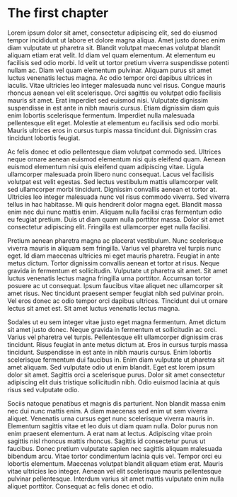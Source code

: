 # The first chapter

Lorem ipsum dolor sit amet, consectetur adipiscing elit, sed do eiusmod
tempor incididunt ut labore et dolore magna aliqua. Amet justo donec enim
diam vulputate ut pharetra sit. Blandit volutpat maecenas volutpat blandit
aliquam etiam erat velit. Id diam vel quam elementum. At elementum eu
facilisis sed odio morbi. Id velit ut tortor pretium viverra suspendisse
potenti nullam ac. Diam vel quam elementum pulvinar. Aliquam purus sit
amet luctus venenatis lectus magna. Ac odio tempor orci dapibus ultrices
in iaculis. Vitae ultricies leo integer malesuada nunc vel risus. Congue
mauris rhoncus aenean vel elit scelerisque. Orci sagittis eu volutpat odio
facilisis mauris sit amet. Erat imperdiet sed euismod nisi. Vulputate
dignissim suspendisse in est ante in nibh mauris cursus. Etiam dignissim
diam quis enim lobortis scelerisque fermentum. Imperdiet nulla malesuada
pellentesque elit eget. Molestie at elementum eu facilisis sed odio morbi.
Mauris ultrices eros in cursus turpis massa tincidunt dui. Dignissim cras
tincidunt lobortis feugiat.

Ac felis donec et odio pellentesque diam volutpat commodo sed. Ultrices
neque ornare aenean euismod elementum nisi quis eleifend quam. Aenean
euismod elementum nisi quis eleifend quam adipiscing vitae. Ligula
ullamcorper malesuada proin libero nunc consequat. Lacus vel facilisis
volutpat est velit egestas. Sed lectus vestibulum mattis ullamcorper velit
sed ullamcorper morbi tincidunt. Dignissim convallis aenean et tortor at.
Ultricies leo integer malesuada nunc vel risus commodo viverra. Sed
viverra tellus in hac habitasse. Mi quis hendrerit dolor magna eget.
Blandit massa enim nec dui nunc mattis enim. Aliquam nulla facilisi cras
fermentum odio eu feugiat pretium. Duis ut diam quam nulla porttitor
massa. Dolor sit amet consectetur adipiscing elit. Fringilla est
ullamcorper eget nulla facilisi.

Pretium aenean pharetra magna ac placerat vestibulum. Nunc scelerisque
viverra mauris in aliquam sem fringilla. Varius vel pharetra vel turpis
nunc eget. Id diam maecenas ultricies mi eget mauris pharetra. Feugiat in
ante metus dictum. Tortor dignissim convallis aenean et tortor at risus.
Neque gravida in fermentum et sollicitudin. Vulputate ut pharetra sit
amet. Sit amet luctus venenatis lectus magna fringilla urna porttitor.
Accumsan tortor posuere ac ut consequat. Ipsum faucibus vitae aliquet nec
ullamcorper sit amet risus. Nec tincidunt praesent semper feugiat nibh sed
pulvinar proin. Vel eros donec ac odio tempor orci dapibus ultrices.
Tincidunt dui ut ornare lectus sit amet est. Sit amet luctus venenatis
lectus magna.

Sodales ut eu sem integer vitae justo eget magna fermentum. Amet dictum
sit amet justo donec. Neque gravida in fermentum et sollicitudin ac orci.
Varius vel pharetra vel turpis. Pellentesque elit ullamcorper dignissim
cras tincidunt. Risus feugiat in ante metus dictum at. Eros in cursus
turpis massa tincidunt. Suspendisse in est ante in nibh mauris cursus.
Enim lobortis scelerisque fermentum dui faucibus in. Enim diam vulputate
ut pharetra sit amet aliquam. Sed vulputate odio ut enim blandit. Eget est
lorem ipsum dolor sit amet. Sagittis orci a scelerisque purus. Dolor sit
amet consectetur adipiscing elit duis tristique sollicitudin nibh. Odio
euismod lacinia at quis risus sed vulputate odio.

Sociis natoque penatibus et magnis dis parturient. Non blandit massa enim
nec dui nunc mattis enim. A diam maecenas sed enim ut sem viverra aliquet.
Venenatis urna cursus eget nunc scelerisque viverra mauris in. Elementum
sagittis vitae et leo duis ut diam quam nulla. Dolor purus non enim
praesent elementum. A erat nam at lectus. Adipiscing vitae proin sagittis
nisl rhoncus mattis rhoncus. Sagittis id consectetur purus ut faucibus.
Donec pretium vulputate sapien nec sagittis aliquam malesuada bibendum
arcu. Vitae tortor condimentum lacinia quis vel. Tempor orci eu lobortis
elementum. Maecenas volutpat blandit aliquam etiam erat. Mauris vitae
ultricies leo integer. Aenean vel elit scelerisque mauris pellentesque
pulvinar pellentesque. Interdum varius sit amet mattis vulputate enim
nulla aliquet porttitor. Consequat ac felis donec et odio.